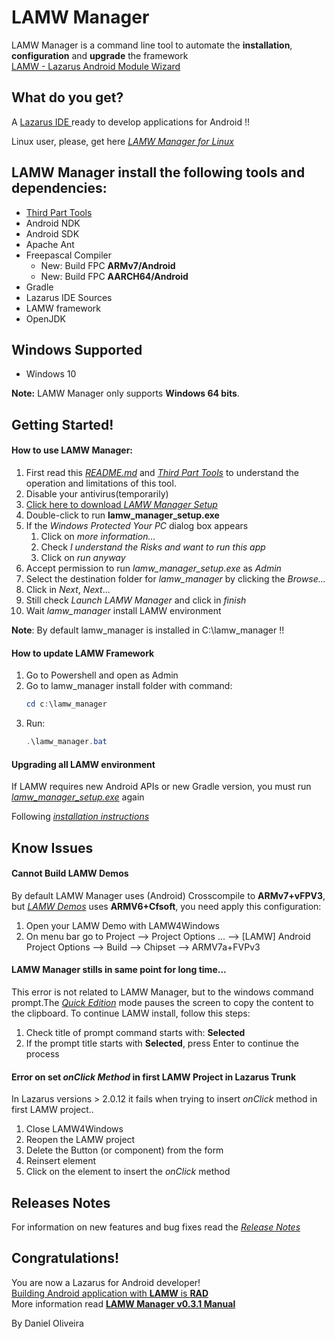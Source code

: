 LAMW Manager
===


LAMW Manager is a command line tool to automate the **installation**, **configuration** and **upgrade** the framework<br/>[LAMW - Lazarus Android Module Wizard](https://github.com/jmpessoa/lazandroidmodulewizard)

What do you get? 
---
A [Lazarus IDE ](http://www.lazarus-ide.org) ready to develop applications for Android !!

Linux user, please, get here [*LAMW Manager for Linux*](https://github.com/dosza/LAMWManager-linux)

LAMW Manager install the following tools and dependencies:
---

+	[Third Part Tools](https://github.com/dosza/LAMWManager-win/blob/master/lamw_manager/docs/third_party.md)
+	Android NDK
+	Android SDK
+	Apache Ant
+	Freepascal Compiler
	+	New: Build FPC **ARMv7/Android**
	+	New: Build FPC **AARCH64/Android**
+	Gradle
+	Lazarus IDE Sources
+	LAMW framework
+	OpenJDK

Windows Supported
---
+	Windows 10

**Note:** LAMW Manager only supports **Windows 64 bits**.

Getting Started!
---
#### How to use LAMW Manager: ####

1)	First read this [*README.md*](https://github.com/dosza/LAMWManager-win) and [*Third Part Tools*](https://github.com/dosza/LAMWManager-win/blob/master/lamw_manager/docs/third_party.md) to understand the operation and limitations of this tool.
2)	Disable your antivirus(temporarily)
3)	[Click here to download *LAMW Manager Setup* ](https://raw.githubusercontent.com/dosza/LAMWManager-win/master/lamw_manager/lamw_manager_setup.exe) 
4)	Double-click to run **lamw_manager_setup.exe**
5)  If the *Windows Protected Your PC* dialog box appears
	1)	Click on *more information...*
	2)	Check *I understand the Risks and want to run this app*
	3)	Click on *run anyway* 
6)	Accept permission to run *lamw_manager_setup.exe* as *Admin*
7)  Select the destination folder for *lamw_manager* by clicking the *Browse...* 
8)	Click in *Next*, *Next*...
9)	Still check *Launch LAMW Manager* and click in *finish*
10) Wait *lamw_manager* install LAMW environment


**Note**: By default lamw_manager is installed in C:\lamw_manager !!


#### How to update LAMW Framework ####

1. Go to Powershell and open as Admin 
2. Go to lamw_manager install folder with command:
	```powershell
	cd c:\lamw_manager
	```
3. Run:
	```powershell
	.\lamw_manager.bat
	```
#### Upgrading all LAMW environment ####

If LAMW requires new Android APIs or new Gradle version, you must run [*lamw_manager_setup.exe*](https://raw.githubusercontent.com/dosza/LAMWManager-win/master/lamw_manager/lamw_manager_setup.exe) again

Following [*installation instructions*](#how-to-use-lamw-manager)


Know Issues
---

#### Cannot Build LAMW Demos ####

By default LAMW Manager uses (Android) Crosscompile to **ARMv7+vFPV3**, but [*LAMW Demos*](https://github.com/jmpessoa/lazandroidmodulewizard/tree/master/demos) uses **ARMV6+Cfsoft**, you need apply this configuration:
1.	Open your LAMW Demo with LAMW4Windows
2.	On menu bar go to Project --> Project Options ... --> [LAMW] Android Project Options --> Build --> Chipset --> ARMV7a+FVPv3

#### LAMW Manager stills in same point for long time... ####
This error is not related to LAMW Manager, but to the windows command prompt.The [*Quick Edition*](https://stackoverflow.com/questions/13599822/command-prompt-gets-stuck-and-continues-on-enter-key-press) mode pauses the screen to copy the content to the clipboard. To continue LAMW install, follow this steps:
1. Check title of prompt command starts with: **Selected**
2. If the prompt title starts with **Selected**, press Enter to continue the process 

#### Error on set *onClick Method* in first LAMW Project in Lazarus Trunk ####

In Lazarus versions > 2.0.12 it fails when trying to insert *onClick* method in first LAMW project..
1) Close LAMW4Windows
2) Reopen the LAMW project
3) Delete the Button (or component) from the form
4) Reinsert element
5) Click on the element to insert the *onClick* method 

Releases Notes
---
For information on new features and bug fixes read the [*Release Notes*](https://github.com/dosza/LAMWManager-win/blob/v0.3.1/lamw_manager/docs/releases_notes.md#v031-fixes---August-2021)

Congratulations!
---
You are now a Lazarus for Android developer!<br/>[Building Android application with **LAMW** is **RAD**](https://drive.google.com/open?id=1CeDDpuDfRwYrKpN7VHbossH6GfZUfqjm)<br/>
More information read [**LAMW Manager v0.3.1 Manual**](https://github.com/dosza/LAMWManager-win/blob/v0.3.1/lamw_manager/docs/man.md)

By Daniel Oliveira
